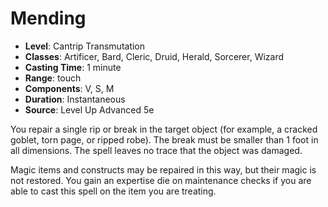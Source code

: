 # Mending

- **Level**: Cantrip Transmutation
- **Classes**: Artificer, Bard, Cleric, Druid, Herald, Sorcerer, Wizard
- **Casting Time**: 1 minute
- **Range**: touch
- **Components**: V, S, M
- **Duration**: Instantaneous
- **Source**: Level Up Advanced 5e

You repair a single rip or break in the target object (for example, a cracked goblet, torn page, or ripped robe). The break must be smaller than 1 foot in all dimensions. The spell leaves no trace that the object was damaged.

Magic items and constructs may be repaired in this way, but their magic is not restored. You gain an expertise die on maintenance checks if you are able to cast this spell on the item you are treating.

